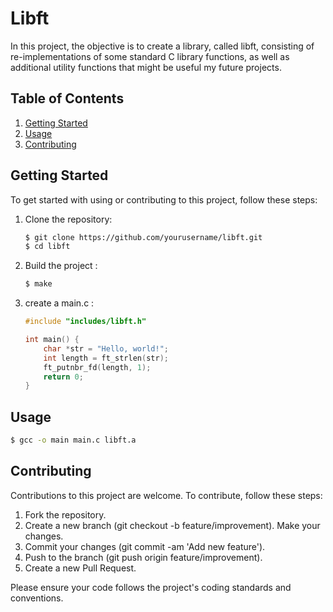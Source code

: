 # Libft

In this project, the objective is to create a library, called libft, consisting of re-implementations of some standard C library functions, as well as additional utility functions that might be useful my future projects.

## Table of Contents

1. [Getting Started](#getting-started)
2. [Usage](#usage)
3. [Contributing](#contributing)

## Getting Started

To get started with using or contributing to this project, follow these steps:

1. Clone the repository:

   ```bash
   $ git clone https://github.com/yourusername/libft.git
   $ cd libft
   ```
3. Build the project :
    ```bash
    $ make
    ```
4. create a main.c : 
    ```c
    #include "includes/libft.h"

    int main() {
        char *str = "Hello, world!";
        int length = ft_strlen(str);
        ft_putnbr_fd(length, 1);
        return 0;
    }
    ```
## Usage
```bash
$ gcc -o main main.c libft.a
```
## Contributing
Contributions to this project are welcome. To contribute, follow these steps:

1. Fork the repository.
2. Create a new branch (git checkout -b feature/improvement).
Make your changes.
3. Commit your changes (git commit -am 'Add new feature').
4. Push to the branch (git push origin feature/improvement).
5. Create a new Pull Request.


Please ensure your code follows the project's coding standards and conventions.
